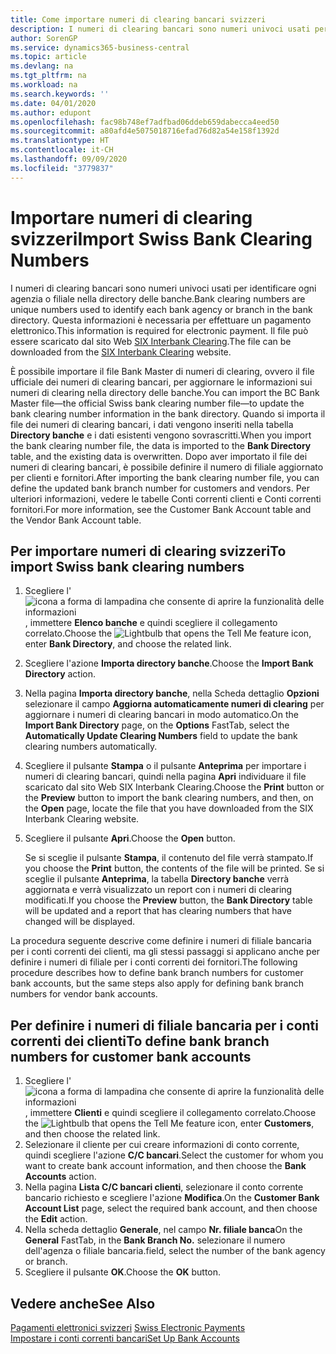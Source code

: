 ```yaml
---
title: Come importare numeri di clearing bancari svizzeri
description: I numeri di clearing bancari sono numeri univoci usati per identificare ogni agenzia o filiale nella directory delle banche. Questa informazioni è necessaria per effettuare un pagamento elettronico. Il file può essere scaricato dal sito Web SIX Interbank Clearing.
author: SorenGP
ms.service: dynamics365-business-central
ms.topic: article
ms.devlang: na
ms.tgt_pltfrm: na
ms.workload: na
ms.search.keywords: ''
ms.date: 04/01/2020
ms.author: edupont
ms.openlocfilehash: fac98b748ef7adfbad06ddeb659dabecca4eed50
ms.sourcegitcommit: a80afd4e5075018716efad76d82a54e158f1392d
ms.translationtype: HT
ms.contentlocale: it-CH
ms.lasthandoff: 09/09/2020
ms.locfileid: "3779837"
---
```

# <a name="import-swiss-bank-clearing-numbers"></a><span data-ttu-id="30bc2-105">Importare numeri di clearing svizzeri</span><span class="sxs-lookup"><span data-stu-id="30bc2-105">Import Swiss Bank Clearing Numbers</span></span>
<span data-ttu-id="30bc2-106">I numeri di clearing bancari sono numeri univoci usati per identificare ogni agenzia o filiale nella directory delle banche.</span><span class="sxs-lookup"><span data-stu-id="30bc2-106">Bank clearing numbers are unique numbers used to identify each bank agency or branch in the bank directory.</span></span> <span data-ttu-id="30bc2-107">Questa informazioni è necessaria per effettuare un pagamento elettronico.</span><span class="sxs-lookup"><span data-stu-id="30bc2-107">This information is required for electronic payment.</span></span> <span data-ttu-id="30bc2-108">Il file può essere scaricato dal sito Web [SIX Interbank Clearing](https://go.microsoft.com/fwlink/?LinkId=145121).</span><span class="sxs-lookup"><span data-stu-id="30bc2-108">The file can be downloaded from the [SIX Interbank Clearing](https://go.microsoft.com/fwlink/?LinkId=145121) website.</span></span>  

<span data-ttu-id="30bc2-109">È possibile importare il file Bank Master di numeri di clearing, ovvero il file ufficiale dei numeri di clearing bancari, per aggiornare le informazioni sui numeri di clearing nella directory delle banche.</span><span class="sxs-lookup"><span data-stu-id="30bc2-109">You can import the BC Bank Master file—the official Swiss bank clearing number file—to update the bank clearing number information in the bank directory.</span></span> <span data-ttu-id="30bc2-110">Quando si importa il file dei numeri di clearing bancari, i dati vengono inseriti nella tabella **Directory banche** e i dati esistenti vengono sovrascritti.</span><span class="sxs-lookup"><span data-stu-id="30bc2-110">When you import the bank clearing number file, the data is imported to the **Bank Directory** table, and the existing data is overwritten.</span></span> <span data-ttu-id="30bc2-111">Dopo aver importato il file dei numeri di clearing bancari, è possibile definire il numero di filiale aggiornato per clienti e fornitori.</span><span class="sxs-lookup"><span data-stu-id="30bc2-111">After importing the bank clearing number file, you can define the updated bank branch number for customers and vendors.</span></span> <span data-ttu-id="30bc2-112">Per ulteriori informazioni, vedere le tabelle Conti correnti clienti e Conti correnti fornitori.</span><span class="sxs-lookup"><span data-stu-id="30bc2-112">For more information, see the Customer Bank Account table and the Vendor Bank Account table.</span></span>  

## <a name="to-import-swiss-bank-clearing-numbers"></a><span data-ttu-id="30bc2-113">Per importare numeri di clearing svizzeri</span><span class="sxs-lookup"><span data-stu-id="30bc2-113">To import Swiss bank clearing numbers</span></span>  

1.  <span data-ttu-id="30bc2-114">Scegliere l'![icona a forma di lampadina che consente di aprire la funzionalità delle informazioni](../../media/ui-search/search_small.png "Informazioni sull'operazione che si desidera eseguire"), immettere **Elenco banche** e quindi scegliere il collegamento correlato.</span><span class="sxs-lookup"><span data-stu-id="30bc2-114">Choose the ![Lightbulb that opens the Tell Me feature](../../media/ui-search/search_small.png "Tell me what you want to do") icon, enter **Bank Directory**, and choose the related link.</span></span>  
2.  <span data-ttu-id="30bc2-115">Scegliere l'azione **Importa directory banche**.</span><span class="sxs-lookup"><span data-stu-id="30bc2-115">Choose the **Import Bank Directory** action.</span></span>  
3.  <span data-ttu-id="30bc2-116">Nella pagina **Importa directory banche**, nella Scheda dettaglio **Opzioni** selezionare il campo **Aggiorna automaticamente numeri di clearing** per aggiornare i numeri di clearing bancari in modo automatico.</span><span class="sxs-lookup"><span data-stu-id="30bc2-116">On the **Import Bank Directory** page, on the **Options** FastTab, select the **Automatically Update Clearing Numbers** field to update the bank clearing numbers automatically.</span></span>  
4.  <span data-ttu-id="30bc2-117">Scegliere il pulsante **Stampa** o il pulsante **Anteprima** per importare i numeri di clearing bancari, quindi nella pagina **Apri** individuare il file scaricato dal sito Web SIX Interbank Clearing.</span><span class="sxs-lookup"><span data-stu-id="30bc2-117">Choose the **Print** button or the **Preview** button to import the bank clearing numbers, and then, on the **Open** page, locate the file that you have downloaded from the SIX Interbank Clearing website.</span></span>
5. <span data-ttu-id="30bc2-118">Scegliere il pulsante **Apri**.</span><span class="sxs-lookup"><span data-stu-id="30bc2-118">Choose the **Open** button.</span></span>  

    <span data-ttu-id="30bc2-119">Se si sceglie il pulsante **Stampa**, il contenuto del file verrà stampato.</span><span class="sxs-lookup"><span data-stu-id="30bc2-119">If you choose the **Print** button, the contents of the file will be printed.</span></span> <span data-ttu-id="30bc2-120">Se si sceglie il pulsante **Anteprima**, la tabella **Directory banche** verrà aggiornata e verrà visualizzato un report con i numeri di clearing modificati.</span><span class="sxs-lookup"><span data-stu-id="30bc2-120">If you choose the **Preview** button, the **Bank Directory** table will be updated and a report that has clearing numbers that have changed will be displayed.</span></span>  

<span data-ttu-id="30bc2-121">La procedura seguente descrive come definire i numeri di filiale bancaria per i conti correnti dei clienti, ma gli stessi passaggi si applicano anche per definire i numeri di filiale per i conti correnti dei fornitori.</span><span class="sxs-lookup"><span data-stu-id="30bc2-121">The following procedure describes how to define bank branch numbers for customer bank accounts, but the same steps also apply for defining bank branch numbers for vendor bank accounts.</span></span>  

## <a name="to-define-bank-branch-numbers-for-customer-bank-accounts"></a><span data-ttu-id="30bc2-122">Per definire i numeri di filiale bancaria per i conti correnti dei clienti</span><span class="sxs-lookup"><span data-stu-id="30bc2-122">To define bank branch numbers for customer bank accounts</span></span>  

1.  <span data-ttu-id="30bc2-123">Scegliere l'![icona a forma di lampadina che consente di aprire la funzionalità delle informazioni](../../media/ui-search/search_small.png "Informazioni sull'operazione che si desidera eseguire"), immettere **Clienti** e quindi scegliere il collegamento correlato.</span><span class="sxs-lookup"><span data-stu-id="30bc2-123">Choose the ![Lightbulb that opens the Tell Me feature](../../media/ui-search/search_small.png "Tell me what you want to do") icon, enter **Customers**, and then choose the related link.</span></span>  
2.  <span data-ttu-id="30bc2-124">Selezionare il cliente per cui creare informazioni di conto corrente, quindi scegliere l'azione **C/C bancari**.</span><span class="sxs-lookup"><span data-stu-id="30bc2-124">Select the customer for whom you want to create bank account information, and then choose the **Bank Accounts** action.</span></span>  
3.  <span data-ttu-id="30bc2-125">Nella pagina **Lista C/C bancari clienti**, selezionare il conto corrente bancario richiesto e scegliere l'azione **Modifica**.</span><span class="sxs-lookup"><span data-stu-id="30bc2-125">On the **Customer Bank Account List** page, select the required bank account, and then choose the **Edit** action.</span></span>  
4.  <span data-ttu-id="30bc2-126">Nella scheda dettaglio **Generale**, nel campo **Nr. filiale banca**</span><span class="sxs-lookup"><span data-stu-id="30bc2-126">On the **General** FastTab, in the **Bank Branch No.**</span></span> <span data-ttu-id="30bc2-127">selezionare il numero dell'agenza o filiale bancaria.</span><span class="sxs-lookup"><span data-stu-id="30bc2-127">field, select the number of the bank agency or branch.</span></span>  
5.  <span data-ttu-id="30bc2-128">Scegliere il pulsante **OK**.</span><span class="sxs-lookup"><span data-stu-id="30bc2-128">Choose the **OK** button.</span></span>  

## <a name="see-also"></a><span data-ttu-id="30bc2-129">Vedere anche</span><span class="sxs-lookup"><span data-stu-id="30bc2-129">See Also</span></span>  
 <span data-ttu-id="30bc2-130">[Pagamenti elettronici svizzeri](swiss-electronic-payments.md) </span><span class="sxs-lookup"><span data-stu-id="30bc2-130">[Swiss Electronic Payments](swiss-electronic-payments.md) </span></span>  
 [<span data-ttu-id="30bc2-131">Impostare i conti correnti bancari</span><span class="sxs-lookup"><span data-stu-id="30bc2-131">Set Up Bank Accounts</span></span>](../../bank-how-setup-bank-accounts.md)
